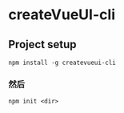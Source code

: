 # createVueUI-cli
## Project setup
```
npm install -g createvueui-cli
```

### 然后
```
npm init <dir>
```